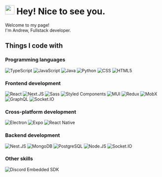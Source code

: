 <div>
  <h1>
    <img src="https://emojis.slackmojis.com/emojis/images/1531849430/4246/blob-sunglasses.gif?1531849430" width="30" />
    Hey! Nice to see you.
  </h1>
  <p>
    Welcome to my page! <br />
    I'm Andrew, Fullstack developer.
  </p>
  <h2>Things I code with</h2>
  <div>
    <h3>Programming languages</h3>
    <div>
      <img
        alt="TypeScript"
        src="https://img.shields.io/badge/-TypeScript-3b96b5?style=flat-square&logo=typescript&logoColor=white"
      />
      <img
        alt="JavaScript"
        src="https://img.shields.io/badge/-JavaScript-3894a8?style=flat-square&logo=javascript&logoColor=white"
      />
      <img
        alt="Java"
        src="https://img.shields.io/badge/-Java-35879c?style=flat-square&logo=coffeescript&logoColor=white"
      />
      <img alt="Python" src="https://img.shields.io/badge/Python-317888?style=flat-square&logo=python&logoColor=white" />
      <img alt="CSS" src="https://img.shields.io/badge/-CSS-276574?style=flat-square&logo=css3&logoColor=white" />
      <img alt="HTML5" src="https://img.shields.io/badge/-HTML5-1f4a53?style=flat-square&logo=html5&logoColor=white" />
    </div>
  </div>
  <div>
    <h3>Frontend development</h3>
    <div>
      <img alt="React" src="https://img.shields.io/badge/-React-589bde?style=flat-square&logo=react&logoColor=white" />
      <img
        alt="Next.JS"
        src="https://img.shields.io/badge/Next.js-548bc2?style=flat-square&logo=nextdotjs&logoColor=white"
      />
      <img alt="Sass" src="https://img.shields.io/badge/-Sass-4c7db2?style=flat-square&logo=sass&logoColor=white" />
      <img
        alt="Styled Components"
        src="https://img.shields.io/badge/-Styled_Components-3e73a4?style=flat-square&logo=styled-components&logoColor=white"
      />
      <img alt="MUI" src="https://img.shields.io/badge/-MUI-335f8e?style=flat-square&logo=mui&logoColor=white" />
      <img alt="Redux" src="https://img.shields.io/badge/-Redux-265b8e?style=flat-square&logo=redux&logoColor=white" />
      <img alt="MobX" src="https://img.shields.io/badge/-MobX-204f82?style=flat-square&logo=mobx&logoColor=white" />
      <img
        alt="GraphQL"
        src="https://img.shields.io/badge/-GraphQL-0e4770?style=flat-square&logo=graphql&logoColor=white"
      />
      <img
        alt="Socket.IO"
        src="https://img.shields.io/badge/-Socket.IO-0b3f6a?style=flat-square&logo=socket.io&logoColor=white"
      />
    </div>
  </div>
  <div>
    <h3>Cross-platform development</h3>
    <div>
      <img
        alt="Electron"
        src="https://img.shields.io/badge/Electron-265e6f?style=flat-square&logo=electron&logoColor=white"
      />
      <img alt="Expo" src="https://img.shields.io/badge/Expo-1e5969?style=flat-square&logo=expo&logoColor=white" />
      <img
        alt="React Native"
        src="https://img.shields.io/badge/React_Native-174956.svg?style=flat-square&logo=react&logoColor=white"
      />
    </div>
  </div>
  <div>
    <h3>Backend development</h3>
    <div>
      <img
        alt="Nest.JS"
        src="https://img.shields.io/badge/-Nest.JS-22b85f?style=flat-square&logo=nestjs&logoColor=white"
      />
      <img
        alt="MongoDB"
        src="https://img.shields.io/badge/-MongoDB-1f9f57?style=flat-square&logo=mongodb&logoColor=white"
      />
      <img
        alt="PostgreSQL"
        src="https://img.shields.io/badge/-PostgreSQL-1b864a?style=flat-square&logo=postgresql&logoColor=white"
      />
      <img
        alt="Node.JS"
        src="https://img.shields.io/badge/-Node.JS-146e39?style=flat-square&logo=Node.js&logoColor=white"
      />
      <img
        alt="Socket.IO"
        src="https://img.shields.io/badge/-Socket.IO-205d3a?style=flat-square&logo=socket.io&logoColor=white"
      />
    </div>
  </div>
  <div>
    <h3>Other skills</h3>
    <div>
      <img
        alt="Discord Embedded SDK"
        src="https://img.shields.io/badge/Discord_Embedded_SDK-4b5969?style=flat-square&logo=discord&logoColor=white"
      />
    </div>
  </div>
</div>

